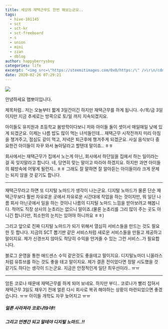 ```yaml
---
title: 세상에 재택근무도 한번 해보는군요..
tags:
  - hive-101145
  - sct
  - sct-kr
  - sct-freeboard
  - s
  - union
  - mini
  - zzan
  - dblog
author: happyberrysboy
categories: life
excerpt: "<img src=\"https://steemitimages.com/0x0/https:/\" />\r\n/cdn.steemitimages.com/DQmeVyCnkva2SjkjT5mk9XPo2BJzbK7szFE1pDqqAHrSBsC/WHALE_TITLE_COLORED_LOW.jpg)  안녕하세요 햅뽀이입니다.  제목처럼.. 저는 오늘부터 짧게 3일간이긴 하지만 재택근무를 하게 됩니다. 수/목/금 3일이지만 지금 추세로는 방콕으로 토/일 까지 지속되겠지요.  아....."
date: 2020-02-26 07:29:21
---
```


![](https://steemitimages.com/0x0/https://cdn.steemitimages.com/DQmeVyCnkva2SjkjT5mk9XPo2BJzbK7szFE1pDqqAHrSBsC/WHALE_TITLE_COLORED_LOW.jpg)

안녕하세요 햅뽀이입니다.

제목처럼.. 저는 오늘부터 짧게 3일간이긴 하지만 재택근무를 하게 됩니다. 수/목/금 3일이지만 지금 추세로는 방콕으로 토/일 까지 지속되겠지요.

아이들도 유치원과 초등학교 봄방학이다보니 저와 아이들 둘이 셋이서 매일매일 낮에 있게 되겠군요. 이제는 나름 밥도 많이 먹는 녀석들인데... 재택근무 시작전까지 미리 아침을 챙겨주고, 점심도 같이 먹고, 저녁은 퇴근후에 챙겨주게 되겠군요. 사실 음식보다 중요한건 아이들이 자꾸 와서 놀아달라고 할텐데 말이죠.. ㅎㅎ

회사에서는 재택근무가 집에서 노는게 아닌, 회사에서 하던일을 집에서 하는 일이라는 걸 꼭 잊지말라고 합니다. 네, 당연히 맞는 말이고 따라야 하겠지요. 하지만 과연 아이들의 훼방속에 어떻게 될런지.. ㅎㅎ 그래도 잘 말하면 잘 알아듣는 아이들이라 크게 문제는 되지 않을 것 같기도 합니다.

___

재택근무라고 하면 또 디지털 노마드가 생각이 나는군요. 디지털 노마드가 물론 단순 재택근무보다 훨씬 자유로운 곳에서 자유로운 시간대에 작업을 하는 것이지만, 뭐 일단 나름 회사 아닌곳에서 일을 하는 것이니 나름의 디지털 노마드 느낌을 받아보려고 해봅니다. 적어도 직장 상사의 눈초리는 없으니 말이죠.(물론 눈초리를 그리 많이 주는 곳도 아니긴 합니다만, 최소한의 눈치는 있어야 하니까요 ㅎㅎ)

그리고 앞으로 진짜 디지털 노마드가 되기 위해서 열심히 서비스들을 만드는 것도 필요 한 듯 합니다. 지금의 SCT 뽑기판 같은 서비스처럼 새로운 서비스들을 만들고 제공하고 말이지요. 제가 신경쓰지 않아도 적당히 수익을 안겨줄 수 있는 그런 서비스..가 필요합니다.

블로그 운영을 통한 애드센스 수익 같은것도 좋을테고 말이지요. 디지털노마더 니꼴라스처럼 유튜브를 하는 것도 좋을 테고 말이지요. 제가 결혼 전이었다면 정말 시도했을 것 같기도 하다는 생각이 드는군요. 지금은 안정적인게 일단 최우선이라.. ㅠㅠ

___

암튼 코로나 때문에 재택근무를 하게 되어 보네요.
하지만 부디.. 코로나가 빨리 잡혀서 재택근무 3일도 채우기 전에 얼른 다시 회사로 복귀 해야하는 상황이 마련되었으면 좋겠습니다. ㅠㅠ 아이들 개학도 자꾸 늦어지고 ㅠㅠ

##### 얼른 사라져라 코로나19야!!


##### 그리고 언젠간 되고 말테야 디지털 노마드..!!